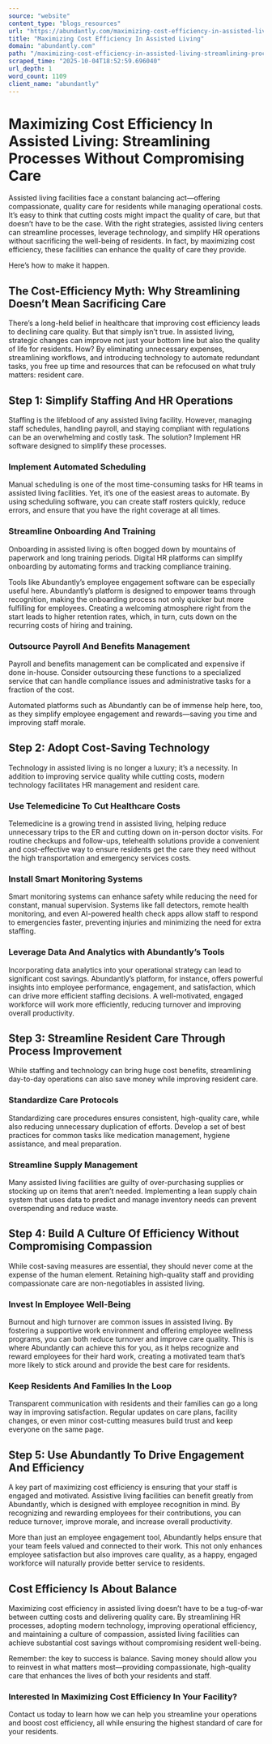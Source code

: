 ```yaml
---
source: "website"
content_type: "blogs_resources"
url: "https://abundantly.com/maximizing-cost-efficiency-in-assisted-living-streamlining-processes-without-compromising-care/"
title: "Maximizing Cost Efficiency In Assisted Living"
domain: "abundantly.com"
path: "/maximizing-cost-efficiency-in-assisted-living-streamlining-processes-without-compromising-care/"
scraped_time: "2025-10-04T18:52:59.696040"
url_depth: 1
word_count: 1109
client_name: "abundantly"
---
```


# Maximizing Cost Efficiency In Assisted Living: Streamlining Processes Without Compromising Care

Assisted living facilities face a constant balancing act—offering compassionate, quality care for residents while managing operational costs. It’s easy to think that cutting costs might impact the quality of care, but that doesn’t have to be the case. With the right strategies, assisted living centers can streamline processes, leverage technology, and simplify HR operations without sacrificing the well-being of residents. In fact, by maximizing cost efficiency, these facilities can enhance the quality of care they provide.

Here’s how to make it happen.

## The Cost-Efficiency Myth: Why Streamlining Doesn’t Mean Sacrificing Care

There’s a long-held belief in healthcare that improving cost efficiency leads to declining care quality. But that simply isn’t true. In assisted living, strategic changes can improve not just your bottom line but also the quality of life for residents. How? By eliminating unnecessary expenses, streamlining workflows, and introducing technology to automate redundant tasks, you free up time and resources that can be refocused on what truly matters: resident care.

## Step 1: Simplify Staffing And HR Operations

Staffing is the lifeblood of any assisted living facility. However, managing staff schedules, handling payroll, and staying compliant with regulations can be an overwhelming and costly task. The solution? Implement HR software designed to simplify these processes.

### Implement Automated Scheduling

Manual scheduling is one of the most time-consuming tasks for HR teams in assisted living facilities. Yet, it’s one of the easiest areas to automate. By using scheduling software, you can create staff rosters quickly, reduce errors, and ensure that you have the right coverage at all times.

### Streamline Onboarding And Training

Onboarding in assisted living is often bogged down by mountains of paperwork and long training periods. Digital HR platforms can simplify onboarding by automating forms and tracking compliance training.

Tools like Abundantly’s employee engagement software can be especially useful here. Abundantly’s platform is designed to empower teams through recognition, making the onboarding process not only quicker but more fulfilling for employees. Creating a welcoming atmosphere right from the start leads to higher retention rates, which, in turn, cuts down on the recurring costs of hiring and training.

### Outsource Payroll And Benefits Management

Payroll and benefits management can be complicated and expensive if done in-house. Consider outsourcing these functions to a specialized service that can handle compliance issues and administrative tasks for a fraction of the cost.

Automated platforms such as Abundantly can be of immense help here, too, as they simplify employee engagement and rewards—saving you time and improving staff morale.

## Step 2: Adopt Cost-Saving Technology

Technology in assisted living is no longer a luxury; it’s a necessity. In addition to improving service quality while cutting costs, modern technology facilitates HR management and resident care.

### Use Telemedicine To Cut Healthcare Costs

Telemedicine is a growing trend in assisted living, helping reduce unnecessary trips to the ER and cutting down on in-person doctor visits. For routine checkups and follow-ups, telehealth solutions provide a convenient and cost-effective way to ensure residents get the care they need without the high transportation and emergency services costs.

### Install Smart Monitoring Systems

Smart monitoring systems can enhance safety while reducing the need for constant, manual supervision. Systems like fall detectors, remote health monitoring, and even AI-powered health check apps allow staff to respond to emergencies faster, preventing injuries and minimizing the need for extra staffing.

### Leverage Data And Analytics with Abundantly’s Tools

Incorporating data analytics into your operational strategy can lead to significant cost savings. Abundantly’s platform, for instance, offers powerful insights into employee performance, engagement, and satisfaction, which can drive more efficient staffing decisions. A well-motivated, engaged workforce will work more efficiently, reducing turnover and improving overall productivity.

## Step 3: Streamline Resident Care Through Process Improvement

While staffing and technology can bring huge cost benefits, streamlining day-to-day operations can also save money while improving resident care.

### Standardize Care Protocols

Standardizing care procedures ensures consistent, high-quality care, while also reducing unnecessary duplication of efforts. Develop a set of best practices for common tasks like medication management, hygiene assistance, and meal preparation.

### Streamline Supply Management

Many assisted living facilities are guilty of over-purchasing supplies or stocking up on items that aren’t needed. Implementing a lean supply chain system that uses data to predict and manage inventory needs can prevent overspending and reduce waste.

## Step 4: Build A Culture Of Efficiency Without Compromising Compassion

While cost-saving measures are essential, they should never come at the expense of the human element. Retaining high-quality staff and providing compassionate care are non-negotiables in assisted living.

### Invest In Employee Well-Being

Burnout and high turnover are common issues in assisted living. By fostering a supportive work environment and offering employee wellness programs, you can both reduce turnover and improve care quality. This is where Abundantly can achieve this for you, as it helps recognize and reward employees for their hard work, creating a motivated team that’s more likely to stick around and provide the best care for residents.

### Keep Residents And Families In the Loop

Transparent communication with residents and their families can go a long way in improving satisfaction. Regular updates on care plans, facility changes, or even minor cost-cutting measures build trust and keep everyone on the same page.

## Step 5: Use Abundantly To Drive Engagement And Efficiency

A key part of maximizing cost efficiency is ensuring that your staff is engaged and motivated. Assistive living facilities can benefit greatly from Abundantly, which is designed with employee recognition in mind. By recognizing and rewarding employees for their contributions, you can reduce turnover, improve morale, and increase overall productivity.

More than just an employee engagement tool, Abundantly helps ensure that your team feels valued and connected to their work. This not only enhances employee satisfaction but also improves care quality, as a happy, engaged workforce will naturally provide better service to residents.

## Cost Efficiency Is About Balance

Maximizing cost efficiency in assisted living doesn’t have to be a tug-of-war between cutting costs and delivering quality care. By streamlining HR processes, adopting modern technology, improving operational efficiency, and maintaining a culture of compassion, assisted living facilities can achieve substantial cost savings without compromising resident well-being.

Remember: the key to success is balance. Saving money should allow you to reinvest in what matters most—providing compassionate, high-quality care that enhances the lives of both your residents and staff.

### Interested In Maximizing Cost Efficiency In Your Facility?

Contact us today to learn how we can help you streamline your operations and boost cost efficiency, all while ensuring the highest standard of care for your residents.